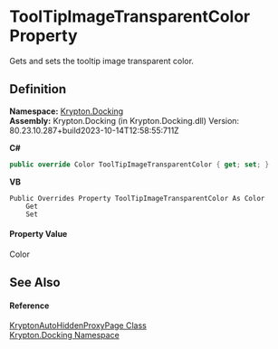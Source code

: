 # ToolTipImageTransparentColor Property


Gets and sets the tooltip image transparent color.



## Definition
**Namespace:** <a href="98399376-cf41-9454-4b4d-4fab2ca20bc7.md">Krypton.Docking</a>  
**Assembly:** Krypton.Docking (in Krypton.Docking.dll) Version: 80.23.10.287+build2023-10-14T12:58:55:711Z

**C#**
``` C#
public override Color ToolTipImageTransparentColor { get; set; }
```
**VB**
``` VB
Public Overrides Property ToolTipImageTransparentColor As Color
	Get
	Set
```



#### Property Value
Color

## See Also


#### Reference
<a href="4312cd84-80e1-bd84-301b-3a2bc63e5da3.md">KryptonAutoHiddenProxyPage Class</a>  
<a href="98399376-cf41-9454-4b4d-4fab2ca20bc7.md">Krypton.Docking Namespace</a>  
